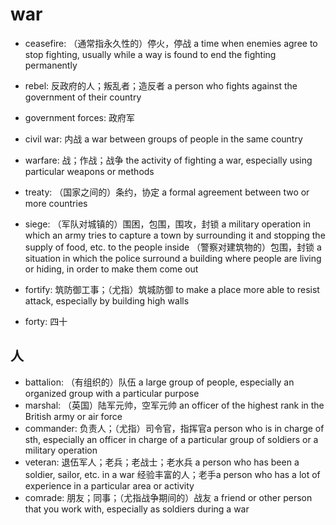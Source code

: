 # war

- ceasefire: （通常指永久性的）停火，停战 a time when enemies agree to stop fighting, usually while a way is found to end the fighting permanently
- rebel: 反政府的人；叛乱者；造反者 a person who fights against the government of their country
- government forces: 政府军
- civil war: 内战 a war between groups of people in the same country
- warfare: 战；作战；战争 the activity of fighting a war, especially using particular weapons or methods

- treaty: （国家之间的）条约，协定 a formal agreement between two or more countries

- siege: （军队对城镇的）围困，包围，围攻，封锁 a military operation in which an army tries to capture a town by surrounding it and stopping the supply of food, etc. to the people inside （警察对建筑物的）包围，封锁 a situation in which the police surround a building where people are living or hiding, in order to make them come out

- fortify: 筑防御工事；（尤指）筑城防御 to make a place more able to resist attack, especially by building high walls
- forty: 四十

## 人

- battalion: （有组织的）队伍 a large group of people, especially an organized group with a particular purpose
- marshal: （英国）陆军元帅，空军元帅 an officer of the highest rank in the British army or air force
- commander: 负责人；（尤指）司令官，指挥官a person who is in charge of sth, especially an officer in charge of a particular group of soldiers or a military operation
- veteran: 退伍军人；老兵；老战士；老水兵 a person who has been a soldier, sailor, etc. in a war 经验丰富的人；老手a person who has a lot of experience in a particular area or activity
- comrade: 朋友；同事；（尤指战争期间的）战友 a friend or other person that you work with, especially as soldiers during a war


